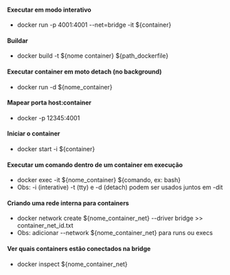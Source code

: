 #### Executar em modo interativo
* docker run -p 4001:4001 --net=bridge -it \$\{container}

#### Buildar
* docker build -t \$\{nome container} ${path_dockerfile}

#### Executar container em moto detach (no background)
* docker run -d \$\{nome_container}

#### Mapear porta host:container
* docker -p 12345:4001

#### Iniciar o container
* docker start -i \$\{container}

#### Executar um comando dentro de um container em execução
* docker exec -it \$\{nome_container} \$\{comando, ex: bash}
* Obs: -i (interative) -t (tty) e -d (detach) podem ser usados juntos em -dit

#### Criando uma rede interna para containers
* docker network create \$\{nome_container_net} --driver bridge >> container_net_id.txt
* Obs: adicionar --network \$\{nome_container_net} para runs ou execs

#### Ver quais containers estão conectados na bridge
* docker inspect \$\{nome_container_net}
